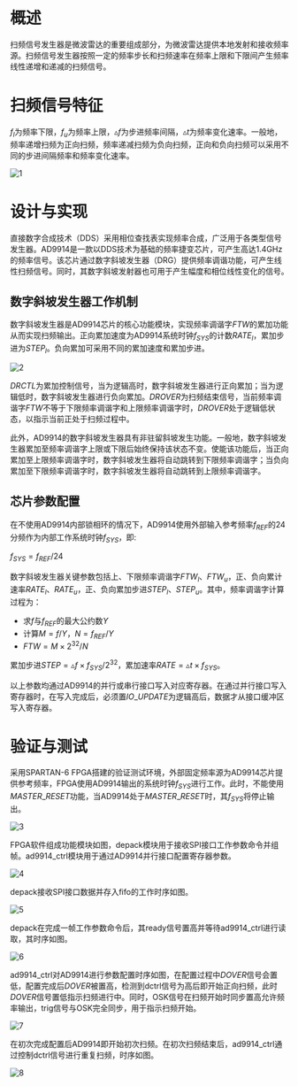 # 概述
扫频信号发生器是微波雷达的重要组成部分，为微波雷达提供本地发射和接收频率源。扫频信号发生器按照一定的频率步长和扫频速率在频率上限和下限间产生频率线性递增和递减的扫频信号。
# 扫频信号特征
$f_l$为频率下限，$f_u$为频率上限，$\vartriangle f$为步进频率间隔，$\vartriangle t$为频率变化速率。一般地，频率递增扫频为正向扫频，频率递减扫频为负向扫频，正向和负向扫频可以采用不同的步进间隔频率和频率变化速率。

![1](https://github.com/TheWrangler/PSTR17R5B/tree/master/png/sweep.png)
# 设计与实现
直接数字合成技术（DDS）采用相位查找表实现频率合成，广泛用于各类型信号发生器。AD9914是一款以DDS技术为基础的频率捷变芯片，可产生高达1.4GHz的频率信号。该芯片通过数字斜坡发生器（DRG）提供频率调谐功能，可产生线性扫频信号。同时，其数字斜坡发射器也可用于产生幅度和相位线性变化的信号。
## 数字斜坡发生器工作机制
数字斜坡发生器是AD9914芯片的核心功能模块，实现频率调谐字$FTW$的累加功能从而实现扫频输出。正向累加速度为AD9914系统时钟$f_{SYS}$的计数$RATE_l$，累加步进为$STEP_l$。负向累加可采用不同的累加速度和累加步进。

![2](https://github.com/TheWrangler/PSTR17R5B/tree/master/png/drg.png)

$DRCTL$为累加控制信号，当为逻辑高时，数字斜坡发生器进行正向累加；当为逻辑低时，数字斜坡发生器进行负向累加。$DROVER$为扫频结束信号，当前频率调谐字$FTW$不等于下限频率调谐字和上限频率调谐字时，$DROVER$处于逻辑低状态，以指示当前正处于扫频过程中。

此外，AD9914的数字斜坡发生器具有非驻留斜坡发生功能。一般地，数字斜坡发生器累加至频率调谐字上限或下限后始终保持该状态不变。使能该功能后，当正向累加至上限频率调谐字时，数字斜坡发生器将自动跳转到下限频率调谐字；当负向累加至下限频率调谐字时，数字斜坡发生器将自动跳转到上限频率调谐字。
## 芯片参数配置
在不使用AD9914内部锁相环的情况下，AD9914使用外部输入参考频率$f_{REF}$的24分频作为内部工作系统时钟$f_{SYS}$，即:

$f_{SYS}=f_{REF}/24$

数字斜坡发生器关键参数包括上、下限频率调谐字$FTW_l$、$FTW_u$，正、负向累计速率$RATE_l$、$RATE_u$，正、负向累加步进$STEP_l$、$STEP_u$。其中，频率调谐字计算过程为：
+ 求$f$与$f_{REF}$的最大公约数$Y$
+ 计算$M=f/Y$，$N=f_{REF}/Y$
+ $FTW=M \times 2^{32}/N$

累加步进$STEP=\vartriangle f \times f_{SYS}/2^{32}$，累加速率$RATE=\vartriangle t \times f_{SYS}$。

以上参数均通过AD9914的并行或串行接口写入对应寄存器。在通过并行接口写入寄存器时，在写入完成后，必须置$IO\_UPDATE$为逻辑高后，数据才从接口缓冲区写入寄存器。
# 验证与测试
采用SPARTAN-6 FPGA搭建的验证测试环境，外部固定频率源为AD9914芯片提供参考频率，FPGA使用AD9914输出的系统时钟$f_{SYS}$进行工作。此时，不能使用$MASTER\_RESET$功能，当AD9914处于$MASTER\_RESET$时，其$f_{SYS}$将停止输出。

![3](https://github.com/TheWrangler/PSTR17R5B/tree/master/png/hw.png)

FPGA软件组成功能模块如图，depack模块用于接收SPI接口工作参数命令并组帧。ad9914_ctrl模块用于通过AD9914并行接口配置寄存器参数。

![4](https://github.com/TheWrangler/PSTR17R5B/tree/master/png/sw.png)

depack接收SPI接口数据并存入fifo的工作时序如图。

![5](https://github.com/TheWrangler/PSTR17R5B/tree/master/png/depack.png)

depack在完成一帧工作参数命令后，其ready信号置高并等待ad9914_ctrl进行读取，其时序如图。

![6](https://github.com/TheWrangler/PSTR17R5B/tree/master/png/cmd_recv_completed.png)

ad9914_ctrl对AD9914进行参数配置时序如图，在配置过程中$DOVER$信号会置低，配置完成后$DOVER$被置高，检测到dctrl信号为高后即开始正向扫频，此时$DOVER$信号置低指示扫频进行中。同时，OSK信号在扫频开始时同步置高允许频率输出，trig信号与OSK完全同步，用于指示扫频开始。

![7](https://github.com/TheWrangler/PSTR17R5B/tree/master/png/init_sweep.png)

在初次完成配置后AD9914即开始初次扫频。在初次扫频结束后，ad9914_ctrl通过控制dctrl信号进行重复扫频，时序如图。

![8](https://github.com/TheWrangler/PSTR17R5B/tree/master/png/resweep.png)